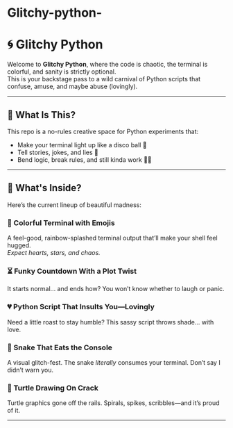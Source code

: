 # Glitchy-python-

# 🌀 Glitchy Python

Welcome to **Glitchy Python**, where the code is chaotic, the terminal is colorful, and sanity is strictly optional.  
This is your backstage pass to a wild carnival of Python scripts that confuse, amuse, and maybe abuse (lovingly).

---

## 🎪 What Is This?

This repo is a no-rules creative space for Python experiments that:
- Make your terminal light up like a disco ball 🎨
- Tell stories, jokes, and lies 🤡
- Bend logic, break rules, and still kinda work 🧠💥

---

## 🧩 What's Inside?

Here’s the current lineup of beautiful madness:

### 🎨 Colorful Terminal with Emojis  
A feel-good, rainbow-splashed terminal output that’ll make your shell feel hugged.  
_Expect hearts, stars, and chaos._

### ⏳ Funky Countdown With a Plot Twist  
It starts normal... and ends how? You won’t know whether to laugh or panic.

### 💔 Python Script That Insults You—Lovingly  
Need a little roast to stay humble? This sassy script throws shade... with love.

### 🐍 Snake That Eats the Console  
A visual glitch-fest. The snake *literally* consumes your terminal. Don’t say I didn’t warn you.

### 🐢 Turtle Drawing On Crack  
Turtle graphics gone off the rails. Spirals, spikes, scribbles—and it’s proud of it.

---
